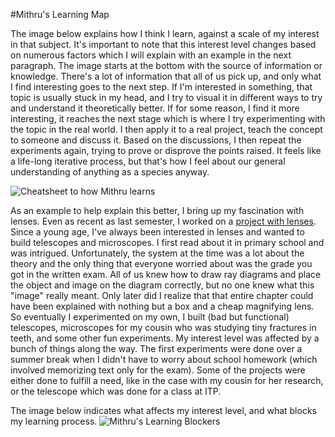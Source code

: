 #Mithru's Learning Map

The image below explains how I think I learn, against a scale of my interest in that subject. It's important to note that this interest level changes based on numerous factors which I will explain with an example in the next paragraph. The image starts at the bottom with the source of information or knowledge. There's a lot of information that all of us pick up, and only what I find interesting goes to the next step. If I'm interested in something, that topic is usually stuck in my head, and I try to visual it in different ways to try and understand it theoretically better. If for some reason, I find it more interesting, it reaches the next stage which is where I try experimenting with the topic in the real world. I then apply it to a real project, teach the concept to someone and discuss it. Based on the discussions, I then repeat the experiments again, trying to prove or disprove the points raised. It feels like a life-long iterative process, but that's how I feel about our general understanding of anything as a species anyway. 

![Cheatsheet to how Mithru learns](http://blog.mithru.com/wp-content/uploads/2017/01/Mithrus-learning-methodology.png)

As an example to help explain this better, I bring up my fascination with lenses. Even as recent as last semester, I worked on a [project with lenses](http://blog.mithru.com/convex-lens-usb-camera/).  Since a young age, I've always been interested in lenses and wanted to build telescopes and microscopes. I first read about it in primary school and was intrigued. Unfortunately, the system at the time was a lot about the theory and the only thing that everyone worried about was the grade you got in the written exam. All of us knew how to draw ray diagrams and place the object and image on the diagram correctly, but no one knew what this "image" really meant. Only later did I realize that that entire chapter could have been explained with nothing but a box and a cheap magnifying lens. So eventually I experimented on my own, I built (bad but functional) telescopes, microscopes for my cousin who was studying tiny fractures in teeth, and some other fun experiments. My interest level was affected by a bunch of things along the way. The first experiments were done over a summer break when I didn't have to worry about school homework (which involved memorizing text only for the exam). Some of the projects were either done to fulfill a need, like in the case with my cousin for her research, or the telescope which was done for a class at ITP. 

The image below indicates what affects my interest level, and what blocks my learning process.
![Mithru's Learning Blockers](http://blog.mithru.com/wp-content/uploads/2017/01/Blockers-in-Mithrus-learning-methodology.png)
